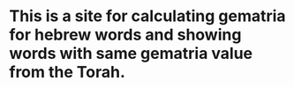 # This is a site for calculating gematria for hebrew words and showing words with same gematria value from the Torah.
